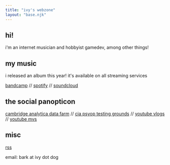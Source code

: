 ```yaml
---
title: "ivy's webzone"
layout: "base.njk"
---
```


## hi! 

i'm an internet musician and hobbyist gamedev, among other things!

## my music

i released an album this year! it's available on all streaming services

[bandcamp](https://ivysinthetic.bandcamp.com) // 
[spotify](https://open.spotify.com/artist/7DlrwzbeWDrCAjy8R7pwGo) //
[soundcloud](https://soundcloud.com/ivysinthetic/)

## the social panopticon

[cambridge analytica data farm](https://instagram.com/ivysinthetic) //
[cia psyop testing grounds](https://x.com/ivysinthetic) // 
[youtube vlogs](https://youtube.com/@ibbyvids) // 
[youtube mvs](https://youtube.com/@ivysinthetic)

## misc

[rss](rss.xml)

email: bark at ivy dot dog